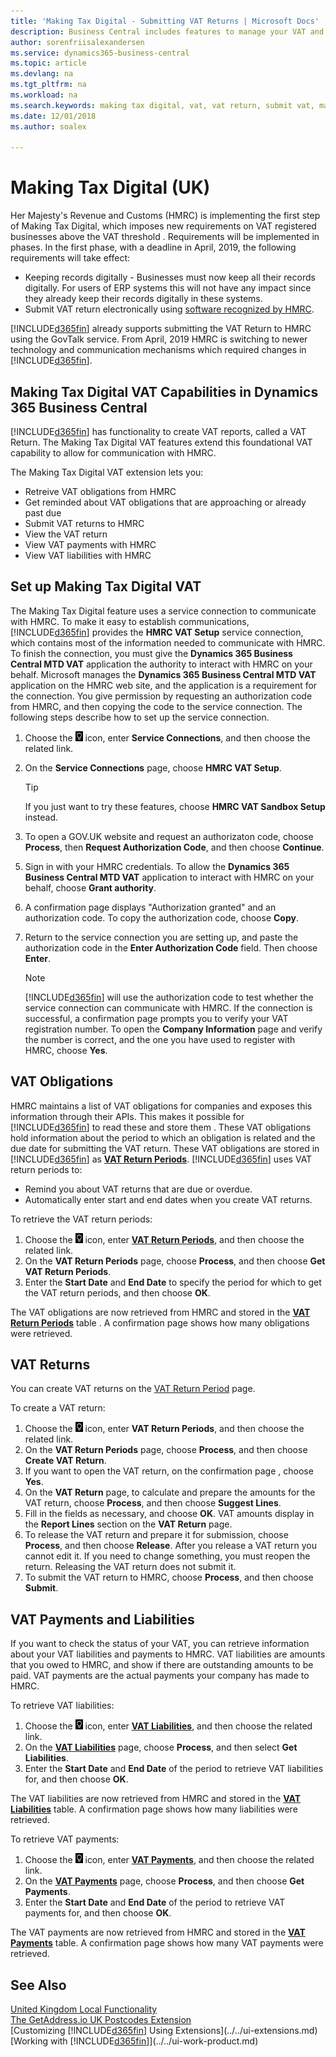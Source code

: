 ```yaml
---
title: 'Making Tax Digital - Submitting VAT Returns | Microsoft Docs'
description: Business Central includes features to manage your VAT and comply with Making Tax Digital. This page contains information about these features and how to use them.
author: sorenfriisalexandersen
ms.service: dynamics365-business-central
ms.topic: article
ms.devlang: na
ms.tgt_pltfrm: na
ms.workload: na
ms.search.keywords: making tax digital, vat, vat return, submit vat, making tax digital software, hmrc, tax
ms.date: 12/01/2018
ms.author: soalex

---
```

# Making Tax Digital (UK)
<!--this is an extension, right? The next heading has "VAT," do we need that here too? Added "(UK)" but we can remove that if you prefer-->
Her Majesty's Revenue and Customs (HMRC) is implementing the first step of Making Tax Digital, which imposes new requirements on VAT registered businesses above the VAT threshold <!-- Is it "with revenues above the VAT threshold. And what is the threshold?-->. Requirements will be implemented in phases. In the first phase, with a deadline in April, 2019, the following requirements will take effect:

* Keeping records digitally - Businesses must now keep all their records digitally. For users of ERP systems this will not have any impact since they already keep their records digitally in these systems.  
* Submit VAT return electronically using [software recognized by HMRC](https://www.gov.uk/guidance/software-for-sending-income-tax-updates).  

[!INCLUDE[d365fin](../../includes/d365fin_md.md)] already supports submitting the VAT Return to HMRC using the GovTalk service. From April, 2019 HMRC is switching to newer technology and communication mechanisms which required changes in [!INCLUDE[d365fin](../../includes/d365fin_md.md)].

## Making Tax Digital VAT Capabilities in Dynamics 365 Business Central
[!INCLUDE[d365fin](../../includes/d365fin_md.md)] has functionality to create VAT reports, called a VAT Return. The Making Tax Digital VAT features extend this foundational VAT capability to allow for communication with HMRC.  

The Making Tax Digital VAT extension lets you:

* Retreive VAT obligations from HMRC <!--not sure what you mean by "obligations" here. Is it the same as "liabilities?" The term "requirements" is also used--> 
* Get reminded about VAT obligations that are approaching or already past due   
* Submit VAT returns to HMRC  
* View the VAT return  
* View VAT payments with HMRC  
* View VAT liabilities with HMRC  

## Set up Making Tax Digital VAT
<!--for?-->
The Making Tax Digital feature uses a service connection to communicate with HMRC. To make it easy to establish communications, [!INCLUDE[d365fin](../../includes/d365fin_md.md)] provides the **HMRC VAT Setup** service connection, which contains most of the information needed to communicate with HMRC. To finish the connection, you must give the **Dynamics 365 Business Central MTD VAT** application the authority to interact with HMRC on your behalf. Microsoft manages the **Dynamics 365 Business Central MTD VAT** application on the HMRC web site, and the application is a requirement for the connection. You give permission by requesting an authorization code from HMRC, and then copying the code to the service connection. The following steps describe how to set up the service connection.   

1. Choose the ![Search for Page or Report](../../media/ui-search/search_small.png "Search for Page or Report icon") icon, enter **Service Connections**, and then choose the related link.  
2. On the **Service Connections** page, choose **HMRC VAT Setup**. 

    > [!Tip]
    > If you just want to try these features, choose **HMRC VAT Sandbox Setup** instead.  

3. To open a GOV.UK website and request an authorizaton code, choose **Process**, then **Request Authorization Code**, and then choose **Continue**. 
<!-- Don't think we need this step. I moved most of the description to the lead-in paragraph anyway. Need to confirm step 3 now though.   4. First, HMRC informs you that you must grant the **Dynamics 365 Business Central MTD VAT** application the authority to interact with HMRC on your behalf. Microsoft manages the **Dynamics 365 Business Central MTD VAT** application on the HMRC web site, and this is needed to setup the integration.-->
5. Sign in with your HMRC credentials. To allow the **Dynamics 365 Business Central MTD VAT** application to interact with HMRC on your behalf, choose **Grant authority**.
6. A confirmation page displays "Authorization granted" and an authorization code. To copy the authorization code, choose **Copy**.
7. Return to the service connection <!--page?--> you are setting up, and paste the authorization code in the **Enter Authorization Code** field. Then choose **Enter**.

    > [!Note] 
    > [!INCLUDE[d365fin](../../includes/d365fin_md.md)] will use the authorization code to test whether the service connection can communicate with HMRC. If the connection is successful, a confirmation page prompts you to verify your VAT registration number. To open the **Company Information** page and verify the number is correct, and the one you have used to register with HMRC, choose **Yes**.

## VAT Obligations
HMRC maintains a list of VAT obligations <!--should we say what an obligation is? It isn't clear to me what the difference between an obligation and a liability.--> for companies and exposes this information through their APIs. This makes it possible for [!INCLUDE[d365fin](../../includes/d365fin_md.md)] to read these and store them <!--store the vat obligations, right?-->. These VAT obligations hold information about the period to which an obligation is related and the due date for submitting the VAT return. These VAT obligations are stored in [!INCLUDE[d365fin](../../includes/d365fin_md.md)] as [**VAT Return Periods**](https://businesscentral.dynamics.com?page=737). [!INCLUDE[d365fin](../../includes/d365fin_md.md)] uses VAT return periods to:

* Remind you about VAT returns that are due or overdue.
* Automatically enter start and end dates when you create VAT returns.

To retrieve the VAT return periods: <!--why do we need to retrieve the VAT return periods?-->

1. Choose the ![Search for Page or Report](../../media/ui-search/search_small.png "Search for Page or Report icon") icon, enter [**VAT Return Periods**](https://businesscentral.dynamics.com?page=737), and then choose the related link.  
2. On the **VAT Return Periods** page, choose **Process**, and then choose **Get VAT Return Periods**.
3. Enter the **Start Date** and **End Date** to specify the period for which to get the VAT return periods, and then choose **OK**.  
    
The VAT obligations are now retrieved from HMRC and stored in the [**VAT Return Periods**](https://businesscentral.dynamics.com?page=737) table <!--This should be a page, right? SaaS folks don't know what a table is.-->. A confirmation page shows how many obligations were retrieved.

## VAT Returns
You can create VAT returns on the [VAT Return Period](https://businesscentral.dynamics.com?page=737) page.

To create a VAT return:

1. Choose the ![Search for Page or Report](../../media/ui-search/search_small.png "Search for Page or Report icon") icon, enter **VAT Return Periods**, and then choose the related link.  
2. On the **VAT Return Periods** page, choose **Process**, and then choose **Create VAT Return**.
3. If you want to open the VAT return, on the confirmation page <!--is it a page, or just a dialog?-->, choose **Yes**.
4. On the **VAT Return** page, to calculate and prepare the amounts for the VAT return, choose **Process**, and then choose **Suggest Lines**. 
5. Fill in the fields as necessary, and choose **OK**. VAT amounts display in the **Report Lines** section on the **VAT Return** page.  
6. To release the VAT return and prepare it for submission, choose **Process**, and then choose **Release**. After you release a VAT return you cannot edit it. If you need to change something, you must reopen the return. Releasing the VAT return does not submit it.
6. To submit the VAT return to HMRC, choose **Process**, and then choose **Submit**.  

## VAT Payments and Liabilities
If you want to check the status of your VAT, you can retrieve information about your VAT liabilities and payments to HMRC. VAT liabilities are amounts that you owed to HMRC, and show if there are outstanding amounts to be paid. VAT payments are the actual payments your company has made to HMRC.

To retrieve VAT liabilities:

1. Choose the ![Search for Page or Report](../../media/ui-search/search_small.png "Search for Page or Report icon") icon, enter [**VAT Liabilities**](https://businesscentral.dynamics.com?page=10530), and then choose the related link.  
2. On the [**VAT Liabilities**](https://businesscentral.dynamics.com?page=10530) page, choose **Process**, and then select **Get Liabilities**.
3. Enter the **Start Date** and **End Date** of the period to retrieve VAT liabilities for, and then choose **OK**.

The VAT liabilities are now retrieved from HMRC and stored in the [**VAT Liabilities**](https://businesscentral.dynamics.com?page=10530) table. <!--same comment as earlier--> A confirmation page shows how many liabilities were retrieved.

To retrieve VAT payments:

1. Choose the ![Search for Page or Report](../../media/ui-search/search_small.png "Search for Page or Report icon") icon, enter [**VAT Payments**](https://businesscentral.dynamics.com?page=10531), and then choose the related link.  
2. On the [**VAT Payments**](https://businesscentral.dynamics.com?page=10531) page, choose **Process**, and then choose **Get Payments**.
3. Enter the **Start Date** and **End Date** of the period to retrieve VAT payments for, and then choose **OK**.

The VAT payments are now retrieved from HMRC and stored in the [**VAT Payments**](https://businesscentral.dynamics.com?page=10531) table. A confirmation page shows how many VAT payments were retrieved.


## See Also
[United Kingdom Local Functionality](united-kingdom-local-functionality.md)  
[The GetAddress.io UK Postcodes Extension](../../ui-extensions-getaddressio.md)  
[Customizing [!INCLUDE[d365fin](../../includes/d365fin_md.md)] Using Extensions](../../ui-extensions.md)  
[Working with [!INCLUDE[d365fin](../../includes/d365fin_md.md)]](../../ui-work-product.md)  
